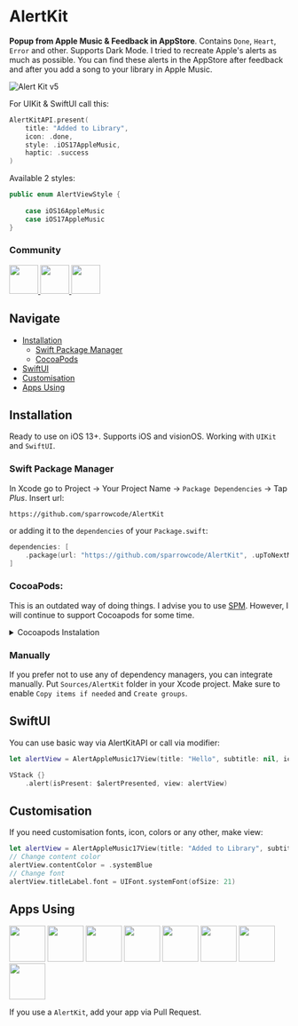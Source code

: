 # AlertKit

**Popup from Apple Music & Feedback in AppStore**. Contains `Done`, `Heart`, `Error` and other. Supports Dark Mode.
I tried to recreate Apple's alerts as much as possible. You can find these alerts in the AppStore after feedback and after you add a song to your library in Apple Music.

![Alert Kit v5](https://cdn.sparrowcode.io/github/alertkit/v5/preview-v1_2.png)

For UIKit & SwiftUI call this:

```swift
AlertKitAPI.present(
    title: "Added to Library", 
    icon: .done, 
    style: .iOS17AppleMusic, 
    haptic: .success
)
```

Available 2 styles:

```swift
public enum AlertViewStyle {
    
    case iOS16AppleMusic
    case iOS17AppleMusic
}
```

### Community

<p float="left">
    <a href="https://twitter.com/sparrowcode_en">
        <img src="https://cdn.sparrowcode.io/github%2Fbadges%2Ftwitter.png?version=4" height="52">
    </a>
    <a href="https://t.me/sparrowcode_en">
        <img src="https://cdn.sparrowcode.io/github/badges/telegram.png?version=1" height="52">
    </a>
    <a href="#apps-using">
        <img src="https://cdn.sparrowcode.io/github/badges/download-on-the-appstore.png?version=4" height="52">
    </a>
</p>

## Navigate

- [Installation](#installation)
    - [Swift Package Manager](#swift-package-manager)
    - [CocoaPods](#cocoapods)
- [SwiftUI](#swiftui)
- [Customisation](#customisation)
- [Apps Using](#apps-using)

## Installation

Ready to use on iOS 13+. Supports iOS and visionOS. Working with `UIKit` and `SwiftUI`.

### Swift Package Manager

In Xcode go to Project -> Your Project Name -> `Package Dependencies` -> Tap *Plus*. Insert url:

```
https://github.com/sparrowcode/AlertKit
```

or adding it to the `dependencies` of your `Package.swift`:

```swift
dependencies: [
    .package(url: "https://github.com/sparrowcode/AlertKit", .upToNextMajor(from: "5.1.0"))
]
```

### CocoaPods:

This is an outdated way of doing things. I advise you to use [SPM](#swift-package-manager). However, I will continue to support Cocoapods for some time.

<details><summary>Cocoapods Instalation</summary>

[CocoaPods](https://cocoapods.org) is a dependency manager. For usage and installation instructions, visit their website. To integrate using CocoaPods, specify it in your `Podfile`:

```ruby
pod 'SPAlert'
```
</details>

### Manually

If you prefer not to use any of dependency managers, you can integrate manually. Put `Sources/AlertKit` folder in your Xcode project. Make sure to enable `Copy items if needed` and `Create groups`.

## SwiftUI

You can use basic way via AlertKitAPI or call via modifier: 

```swift
let alertView = AlertAppleMusic17View(title: "Hello", subtitle: nil, icon: .done)

VStack {}
    .alert(isPresent: $alertPresented, view: alertView)
```

## Customisation

If you need customisation fonts, icon, colors or any other, make view: 

```swift
let alertView = AlertAppleMusic17View(title: "Added to Library", subtitle: nil, icon: .done)
// Change content color
alertView.contentColor = .systemBlue
// Change font
alertView.titleLabel.font = UIFont.systemFont(ofSize: 21)
```

## Apps Using

<p float="left">
    <a href="https://apps.apple.com/app/id1624477055"><img src="https://cdn.sparrowcode.io/github/apps-using/id1624477055.png?version=2" height="65"></a>
    <a href="https://apps.apple.com/app/id1625641322"><img src="https://cdn.sparrowcode.io/github/apps-using/id1625641322.png?version=2" height="65"></a>
    <a href="https://apps.apple.com/app/id1625641322"><img src="https://cdn.sparrowcode.io/github/apps-using/id6449774982.png?version=2" height="65"></a>
    <a href="https://apps.apple.com/app/id875280793"><img src="https://cdn.sparrowcode.io/github/apps-using/id875280793.png?version=2" height="65"></a>
    <a href="https://apps.apple.com/app/id743843090"><img src="https://cdn.sparrowcode.io/github/apps-using/id743843090.png?version=2" height="65"></a>
    <a href="https://apps.apple.com/app/id537070378"><img src="https://cdn.sparrowcode.io/github/apps-using/id537070378.png?version=2" height="65"></a>
    <a href="https://apps.apple.com/app/id1570676244"><img src="https://cdn.sparrowcode.io/github/apps-using/id1570676244.png?version=2" height="65"></a>
    <a href="https://apps.apple.com/app/id1617055933"><img src="https://cdn.sparrowcode.io/github/apps-using/id1617055933.png?version=2" height="65"></a>
</p>

If you use a `AlertKit`, add your app via Pull Request.
